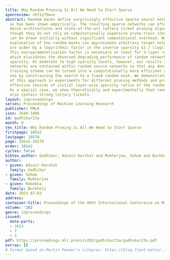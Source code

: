 ```yaml
---
title: Why Random Pruning Is All We Need to Start Sparse
openreview: cKYIyT9wvo
abstract: Random masks define surprisingly effective sparse neural network models,
  as has been shown empirically. The resulting sparse networks can often compete with
  dense architectures and state-of-the-art lottery ticket pruning algorithms, even
  though they do not rely on computationally expensive prune-train iterations and
  can be drawn initially without significant computational overhead. We offer a theoretical
  explanation of how random masks can approximate arbitrary target networks if they
  are wider by a logarithmic factor in the inverse sparsity $1 / \log(1/\text{sparsity})$.
  This overparameterization factor is necessary at least for 3-layer random networks,
  which elucidates the observed degrading performance of random networks at higher
  sparsity. At moderate to high sparsity levels, however, our results imply that sparser
  networks are contained within random source networks so that any dense-to-sparse
  training scheme can be turned into a computationally more efficient sparse-to-sparse
  one by constraining the search to a fixed random mask. We demonstrate the feasibility
  of this approach in experiments for different pruning methods and propose particularly
  effective choices of initial layer-wise sparsity ratios of the random source network.
  As a special case, we show theoretically and experimentally that random source networks
  also contain strong lottery tickets.
layout: inproceedings
series: Proceedings of Machine Learning Research
publisher: PMLR
issn: 2640-3498
id: gadhikar23a
month: 0
tex_title: Why Random Pruning Is All We Need to Start Sparse
firstpage: 10542
lastpage: 10570
page: 10542-10570
order: 10542
cycles: false
bibtex_author: Gadhikar, Advait Harshal and Mukherjee, Sohom and Burkholz, Rebekka
author:
- given: Advait Harshal
  family: Gadhikar
- given: Sohom
  family: Mukherjee
- given: Rebekka
  family: Burkholz
date: 2023-07-03
address: 
container-title: Proceedings of the 40th International Conference on Machine Learning
volume: '202'
genre: inproceedings
issued:
  date-parts:
  - 2023
  - 7
  - 3
pdf: https://proceedings.mlr.press/v202/gadhikar23a/gadhikar23a.pdf
extras: []
# Format based on Martin Fenner's citeproc: https://blog.front-matter.io/posts/citeproc-yaml-for-bibliographies/
---
```

